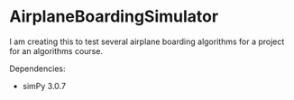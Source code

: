 # AirplaneBoardingSimulator
I am creating this to test several airplane boarding algorithms for a project for an algorithms course.

Dependencies:
- simPy 3.0.7
